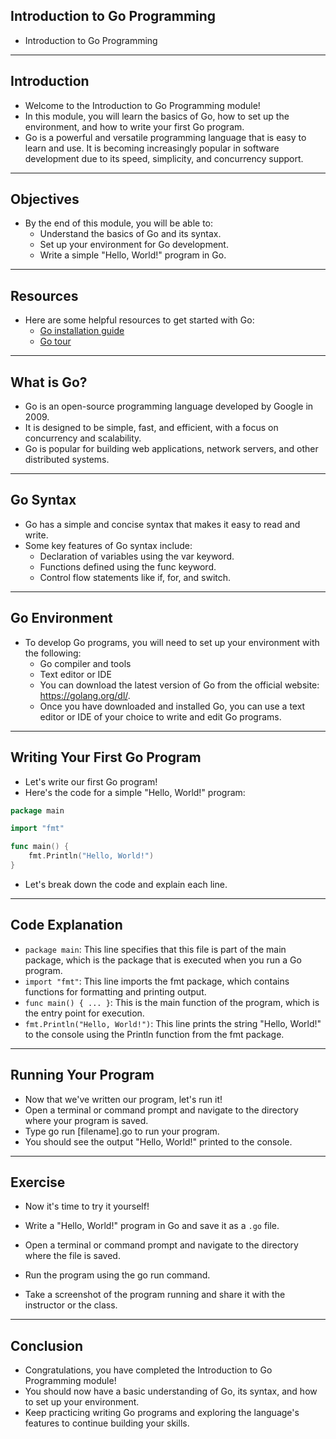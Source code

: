 ## Introduction to Go Programming

 - Introduction to Go Programming

---
## Introduction

 - Welcome to the Introduction to Go Programming module!
 - In this module, you will learn the basics of Go, how to set up the environment, and how to write your first Go program.
 - Go is a powerful and versatile programming language that is 
easy to learn and use. It is becoming increasingly popular in software development due to its speed, simplicity, and concurrency support.

---
## Objectives

 - By the end of this module, you will be able to:
   - Understand the basics of Go and its syntax.
   - Set up your environment for Go development.
   - Write a simple "Hello, World!" program in Go.

---
## Resources

 - Here are some helpful resources to get started with Go:
   - [Go installation guide](https://golang.org/doc/install)
   - [Go tour](https://tour.golang.org/welcome/1)

---
## What is Go?

 - Go is an open-source programming language developed by Google in 2009. <!-- .element: class="fragment" -->
 - It is designed to be simple, fast, and efficient, with a focus on concurrency and scalability. <!-- .element: class="fragment" -->
 - Go is popular for building web applications, network servers, and other distributed systems. <!-- .element: class="fragment" -->

---
## Go Syntax

 - Go has a simple and concise syntax that makes it easy to read and write.
 - Some key features of Go syntax include:
   - Declaration of variables using the var keyword.
   - Functions defined using the func keyword.
   - Control flow statements like if, for, and switch.

---
## Go Environment

 - To develop Go programs, you will need to set up your environment with the following:
   - Go compiler and tools
   - Text editor or IDE
   - You can download the latest version of Go from the official website: https://golang.org/dl/.
   - Once you have downloaded and installed Go, you can use a text editor or IDE of your choice to write and edit Go programs.

---
## Writing Your First Go Program

 - Let's write our first Go program!
 - Here's the code for a simple "Hello, World!" program:

```go
package main

import "fmt"

func main() {
    fmt.Println("Hello, World!")
}
```

 - Let's break down the code and explain each line.

---
## Code Explanation

 - `package main`: This line specifies that this file is part of the main package, which is the package that is executed when you run a Go program.
 - `import "fmt"`: This line imports the fmt package, which contains functions for formatting and printing output.
 - `func main() { ... }`: This is the main function of the program, which is the entry point for execution.
 - `fmt.Println("Hello, World!")`: This line prints the string "Hello, World!" to the console using the Println function from the fmt package.

---
## Running Your Program

 - Now that we've written our program, let's run it!
 - Open a terminal or command prompt and navigate to the directory where your program is saved.
 - Type go run [filename].go to run your program.
 - You should see the output "Hello, World!" printed to the console.

---
## Exercise

 - Now it's time to try it yourself!
 - Write a "Hello, World!" program in Go and save it as a `.go` file.

 - Open a terminal or command prompt and navigate to the directory where the file is saved.
 - Run the program using the go run command.
 - Take a screenshot of the program running and share it with the instructor or the class.

---
## Conclusion

 - Congratulations, you have completed the Introduction to Go Programming module!
 - You should now have a basic understanding of Go, its syntax, and how to set up your environment.
 - Keep practicing writing Go programs and exploring the language's features to continue building your skills.
